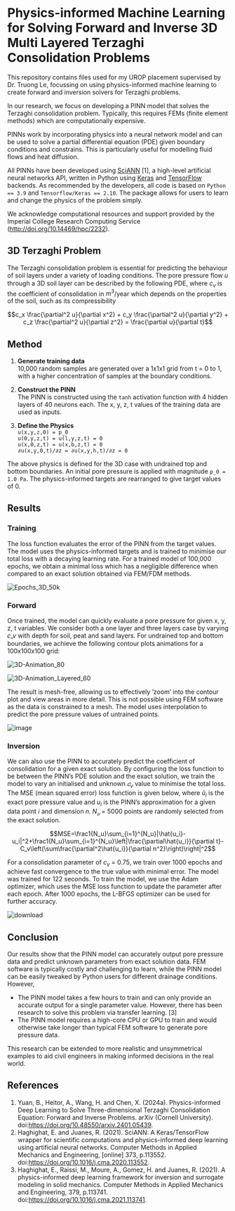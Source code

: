 # Physics-informed Machine Learning for Solving Forward and Inverse 3D Multi Layered Terzaghi Consolidation Problems

This repository contains files used for my UROP placement supervised by Dr. Truong Le, focussing on using physics-informed machine learning to create forward and inversion solvers for Terzaghi problems.

In our research, we focus on developing a PINN model that solves the Terzaghi consolidation problem. Typically, this requires FEMs (finite element methods) which are computationally expensive.

PINNs work by incorporating physics into a neural network model and can be used to solve a partial differential equation (PDE) given boundary conditions and constrains. This is particularly useful for modelling fluid flows and heat diffusion. 

All PINNs have been developed using [SciANN](https://github.com/sciann/) [1], a high-level artificial neural networks API, written in Python using [Keras](https://keras.io/) and [TensorFlow](https://www.tensorflow.org/) backends. As recommended by the developers, all code is based on `Python == 3.9` and `Tensorflow/Keras == 2.10`. The package allows for users to learn and change the physics of the problem simply.

We acknowledge computational resources and support provided by the Imperial College Research Computing Service (http://doi.org/10.14469/hpc/2232).

## 3D Terzaghi Problem

The Terzaghi consolidation problem is essential for predicting the behaviour of soil layers under a variety of loading conditions. The pore pressure flow 𝑢 through a 3D soil layer can be described by the following PDE, where $c_{v}$ is the coefficient of consolidation in $m^{3}$/year which depends on the properties of the soil, such as its compressibility

$$c_x \frac{\partial^2 u}{\partial x^2} + c_y \frac{\partial^2 u}{\partial y^2} + c_z \frac{\partial^2 u}{\partial z^2} = \frac{\partial u}{\partial t}$$

## Method

1. **Generate training data**  
   10,000 random samples are generated over a 1x1x1 grid from t = 0 to 1, with a higher concentration of samples at the boundary conditions.

2. **Construct the PINN**  
   The PINN is constructed using the `tanh` activation function with 4 hidden layers of 40 neurons each. The x, y, z, t values of the training data are used as inputs.

3. **Define the Physics**  
   `u(x,y,z,0) = p_0`  
   `u(0,y,z,t) = u(l,y,z,t) = 0`  
   `u(x,0,z,t) = u(x,b,z,t) = 0`  
   `∂u(x,y,0,t)/∂z = ∂u(x,y,h,t)/∂z = 0`

The above physics is defined for the 3D case with undrained top and bottom boundaries. An initial pore pressure is applied with magnitude `p_0 = 1.0 Pa`. The physics-informed targets are rearranged to give target values of 0.

## Results

### Training

The loss function evaluates the error of the PINN from the target values. The model uses the physics-informed targets and is trained to minimise our total loss with a decaying learning rate. For a trained model of 100,000 epochs, we obtain a minimal loss which has a negligible difference when compared to an exact solution obtained via FEM/FDM methods.

![Epochs_3D_50k](https://github.com/user-attachments/assets/09091535-44ea-455c-ab98-5acacf116e1e)

### Forward

Once trained, the model can quickly evaluate a pore pressure for given x, y, z, t variables. We consider both a one layer and three layers case by varying 𝑐_𝑣 with depth for soil, peat and sand layers. For undrained top and bottom boundaries, we achieve the following contour plots animations for a 100x100x100 grid:

![3D-Animation_80](https://github.com/user-attachments/assets/93f26311-7af9-44e1-bd5a-056667739eb6)

![3D-Animation_Layered_60](https://github.com/user-attachments/assets/d602549d-0811-4aef-91e4-3dd707ba1cdc)

The result is mesh-free, allowing us to effectively ‘zoom’ into the contour plot and view areas in more detail. This is not possible using FEM software as the data is constrained to a mesh. The model uses interpolation to predict the pore pressure values of untrained points.

![image](https://github.com/user-attachments/assets/10b9d76f-37af-4fc4-ba35-e84062bc2ee3)


### Inversion

We can also use the PINN to accurately predict the coefficient of consolidation for a given exact solution. By configuring the loss function to be between the PINN’s PDE solution and the exact solution, we train the model to vary an initialised and unknown $𝑐_{v}$ value to minimise the total loss. The MSE (mean squared error) loss function is given below, where $û_{i}$ is the exact pore pressure value and $u_{i}$  is the PINN’s approximation for a given data point 𝑖 and dimension 𝑛. $N_{𝑢}$  = 5000 points are randomly selected from the exact solution.

$$MSE=\frac1{N_u}\sum_{i=1}^{N_u}|\hat{u_i}-u_i|^2+\frac1{N_u}\sum_{i=1}^{N_u}\left|\frac{\partial\hat{u_i}}{\partial t}-C_v\left(\sum\frac{\partial^2\hat{u_i}}{\partial n^2}\right)\right|^2$$

For a consolidation parameter of $c_{v}$ = 0.75, we train over 1000 epochs and achieve fast convergence to the true value with minimal error. The model was trained for 122 seconds. To train the model, we use the Adam optimizer, which uses the MSE loss function to update the parameter after each epoch. After 1000 epochs, the L-BFGS optimizer can be used for further accuracy.

![download](https://github.com/user-attachments/assets/2eabd0ac-5d78-4b16-9c68-d5bb2725a5b1)

## Conclusion

Our results show that the PINN model can accurately output pore pressure data and predict unknown parameters from exact solution data. FEM software is typically costly and challenging to learn, while the PINN model can be easily tweaked by Python users for different drainage conditions. However,

-  The PINN model takes a few hours to train and can only provide an accurate output for a single parameter value. However, there has been research to solve this problem via transfer learning. [3]
-  The PINN model requires a high-core CPU or GPU to train and would otherwise take longer than typical FEM software to generate pore pressure data.

This research can be extended to more realistic and unsymmetrical examples to aid civil engineers in making informed decisions in the real world.

## References

1.  Yuan, B., Heitor, A., Wang, H. and Chen, X. (2024a). Physics-informed Deep Learning to Solve Three-dimensional Terzaghi Consolidation Equation: Forward and Inverse Problems. arXiv (Cornell University). doi:https://doi.org/10.48550/arxiv.2401.05439.
2.  Haghighat, E. and Juanes, R. (2021). SciANN: A Keras/TensorFlow wrapper for scientific computations and physics-informed deep learning using artificial neural networks. Computer Methods in Applied Mechanics and Engineering, [online] 373, p.113552. doi:https://doi.org/10.1016/j.cma.2020.113552.
3.  Haghighat, E., Raissi, M., Moure, A., Gomez, H. and Juanes, R. (2021). A physics-informed deep learning framework for inversion and surrogate modeling in solid mechanics. Computer Methods in Applied Mechanics and Engineering, 379, p.113741. doi:https://doi.org/10.1016/j.cma.2021.113741.
